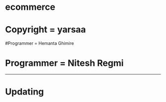 # ecommerce

# Copyright = yarsaa
#Programmer = Hemanta Ghimire
# Programmer = Nitesh Regmi
*********************************************

# Updating
